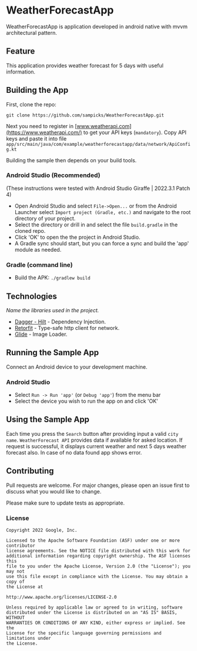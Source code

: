 # WeatherForecastApp

WeatherForecastApp is application developed in android native with mvvm architectural pattern.

## Feature
This application provides weather forecast for 5 days with useful information.

## Building the App
First, clone the repo:
```
git clone https://github.com/sampicks/WeatherForecastApp.git
```
Next you need to register in [www.weatherapi.com](https://www.weatherapi.com/)
to get your API keys (`mandatory`). 
Copy API keys and paste it into file 
 `app/src/main/java/com/example/weatherforecastapp/data/network/ApiConfig.kt`

Building the sample then depends on your build tools.

### Android Studio (Recommended)

(These instructions were tested with Android Studio Giraffe | 2022.3.1 Patch 4)

* Open Android Studio and select `File->Open...` or from the Android Launcher select `Import project (Gradle, etc.)` and navigate to the root directory of your project.
* Select the directory or drill in and select the file `build.gradle` in the cloned repo.
* Click 'OK' to open the the project in Android Studio.
* A Gradle sync should start, but you can force a sync and build the 'app' module as needed.

### Gradle (command line)

* Build the APK: `./gradlew build`

## Technologies

_Name the libraries used in the project._ 
* [Dagger - Hilt](https://dagger.dev/hilt/) - Dependency Injection.
* [Retorfit](https://square.github.io/retrofit/) - Type-safe http client for network.
* [Glide](https://github.com/bumptech/glide) - Image Loader.

## Running the Sample App

Connect an Android device to your development machine.

### Android Studio

* Select `Run -> Run 'app'` (or `Debug 'app'`) from the menu bar
* Select the device you wish to run the app on and click 'OK'


## Using the Sample App

Each time you press the `Search` button after providing input a valid `city name`. `WeatherForecast API` provides data if available for asked location. If request is successful, it displays current weather and next 5 days weather forecast also. In case of no data found app shows error.

## Contributing

Pull requests are welcome. For major changes, please open an issue first
to discuss what you would like to change.

Please make sure to update tests as appropriate.


### License


```
Copyright 2022 Google, Inc.

Licensed to the Apache Software Foundation (ASF) under one or more contributor
license agreements. See the NOTICE file distributed with this work for
additional information regarding copyright ownership. The ASF licenses this
file to you under the Apache License, Version 2.0 (the "License"); you may not
use this file except in compliance with the License. You may obtain a copy of
the License at

http://www.apache.org/licenses/LICENSE-2.0

Unless required by applicable law or agreed to in writing, software
distributed under the License is distributed on an "AS IS" BASIS, WITHOUT
WARRANTIES OR CONDITIONS OF ANY KIND, either express or implied. See the
License for the specific language governing permissions and limitations under
the License.
```
